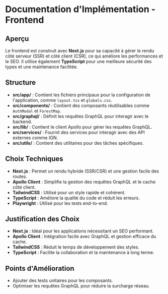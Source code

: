 # Documentation d'Implémentation - Frontend

## Aperçu
Le frontend est construit avec **Next.js** pour sa capacité à gérer le rendu côté serveur (SSR) et côté client (CSR), ce qui améliore les performances et le SEO. Il utilise également **TypeScript** pour une meilleure sécurité des types et une maintenance facilitée.

## Structure
- **src/app/** : Contient les fichiers principaux pour la configuration de l'application, comme `layout.tsx` et `globals.css`.
- **src/components/** : Contient des composants réutilisables comme `AuthModal` et `ForestMap`.
- **src/graphql/** : Définit les requêtes GraphQL pour interagir avec le backend.
- **src/lib/** : Contient le client Apollo pour gérer les requêtes GraphQL.
- **src/services/** : Fournit des services pour interagir avec des API externes comme IGN.
- **src/utils/** : Contient des utilitaires pour des tâches spécifiques.

## Choix Techniques
- **Next.js** : Permet un rendu hybride (SSR/CSR) et une gestion facile des routes.
- **Apollo Client** : Simplifie la gestion des requêtes GraphQL et le cache côté client.
- **TailwindCSS** : Utilisé pour un style rapide et cohérent.
- **TypeScript** : Améliore la qualité du code et réduit les erreurs.
- **Playwright** : Utilisé pour les tests end-to-end.

## Justification des Choix
- **Next.js** : Idéal pour les applications nécessitant un SEO performant.
- **Apollo Client** : Intégration facile avec GraphQL et gestion efficace du cache.
- **TailwindCSS** : Réduit le temps de développement des styles.
- **TypeScript** : Facilite la collaboration et la maintenance à long terme.

## Points d'Amélioration
- Ajouter des tests unitaires pour les composants.
- Optimiser les requêtes GraphQL pour réduire la surcharge réseau.